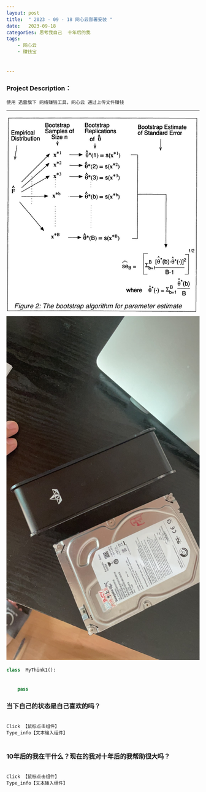 ```yaml
---
layout: post
title:  " 2023 - 09 - 18 网心云部署安装 "
date:   2023-09-18 
categories: 思考我自己  十年后的我 
tags:
    - 网心云
    - 赚钱宝

    
---
```

### Project  Description：
	使用 迅雷旗下 网络赚钱工具，网心云 通过上传文件赚钱



---

![](https://github.com/Yuleii/Yuleii.github.io/raw/master/pictures/20210123/2_bootstrap_algorithm.jpg)
![Picture](https://github.com/Wang-Sire/wang-sire.github.io/blob/master/img/IMG_1562.JPG)







```python
class  MyThink1():
    

    pass


```



<h3> 当下自己的状态是自己喜欢的吗？</h3>

```python

Click 【鼠标点击组件】 
Type_info【文本输入组件】  



```


<h3> 10年后的我在干什么？现在的我对十年后的我帮助很大吗？</h3>


```python

Click 【鼠标点击组件】 
Type_info【文本输入组件】  



```
